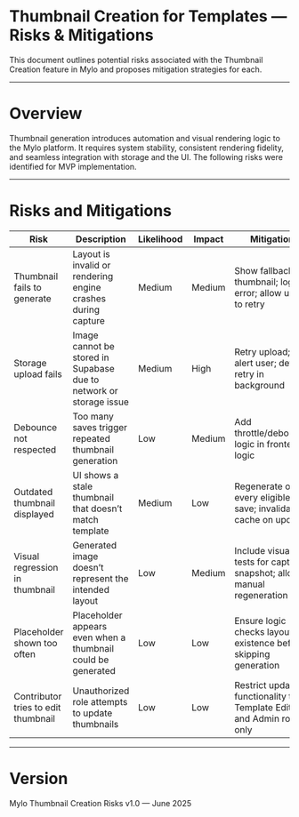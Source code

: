 # Thumbnail Creation for Templates — Risks & Mitigations

This document outlines potential risks associated with the Thumbnail Creation feature in Mylo and proposes mitigation strategies for each.

---

# Overview

Thumbnail generation introduces automation and visual rendering logic to the Mylo platform. It requires system stability, consistent rendering fidelity, and seamless integration with storage and the UI. The following risks were identified for MVP implementation.

---

# Risks and Mitigations

| Risk | Description | Likelihood | Impact | Mitigation |
|------|-------------|------------|--------|------------|
| Thumbnail fails to generate | Layout is invalid or rendering engine crashes during capture | Medium | Medium | Show fallback thumbnail; log error; allow user to retry |
| Storage upload fails | Image cannot be stored in Supabase due to network or storage issue | Medium | High | Retry upload; alert user; defer retry in background |
| Debounce not respected | Too many saves trigger repeated thumbnail generation | Low | Medium | Add throttle/debounce logic in frontend logic |
| Outdated thumbnail displayed | UI shows a stale thumbnail that doesn’t match template | Medium | Low | Regenerate on every eligible save; invalidate cache on update |
| Visual regression in thumbnail | Generated image doesn’t represent the intended layout | Low | Medium | Include visual tests for capture snapshot; allow manual regeneration |
| Placeholder shown too often | Placeholder appears even when a thumbnail could be generated | Low | Low | Ensure logic checks layout existence before skipping generation |
| Contributor tries to edit thumbnail | Unauthorized role attempts to update thumbnails | Low | Low | Restrict update functionality to Template Editor and Admin roles only |

---

# Version

Mylo Thumbnail Creation Risks v1.0 — June 2025
